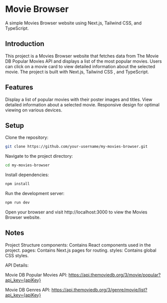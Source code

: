 # Movie Browser
A simple Movies Browser website using Next.js, Tailwind CSS, and TypeScript.

## Introduction
This project is a Movies Browser website that fetches data from The Movie DB Popular Movies API and displays a list of the most popular movies. Users can click on a movie card to view detailed information about the selected movie. The project is built with Next.js, Tailwind CSS , and TypeScript.


## Features

Display a list of popular movies with their poster images and titles.
View detailed information about a selected movie.
Responsive design for optimal viewing on various devices.

## Setup

Clone the repository:
```bash
git clone https://github.com/your-username/my-movies-browser.git
```

Navigate to the project directory:
```bash
cd my-movies-browser
```

Install dependencies:
```bash
npm install
```

Run the development server:
```bash
npm run dev
```

Open your browser and visit http://localhost:3000 to view the Movies Browser website.




## Notes
Project Structure
components: Contains React components used in the project.
pages: Contains Next.js pages for routing.
styles: Contains global CSS styles.

API Details:

Movie DB Popular Movies API: https://api.themoviedb.org/3/movie/popular?api_key={apiKey}

Movie DB Genres API: https://api.themoviedb.org/3/genre/movie/list?api_key={apiKey}






